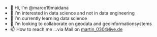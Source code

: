 - 👋 Hi, I’m @marco19maidana
- 👀 I’m interested in data science and not in data engineering
- 🌱 I’m currently learning data science
- 💞️ I’m looking to collaborate on geodata and geoinformationsystems
- 📫 How to reach me ...via Mail on martin_030@live.de

<!---
marco19maidana/marco19maidana is a ✨ special ✨ repository because its `README.md` (this file) appears on your GitHub profile.
You can click the Preview link to take a look at your changes.
--->
